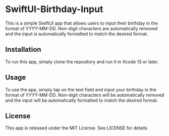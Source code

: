 # SwiftUI-Birthday-Input

This is a simple SwiftUI app that allows users to input their birthday in the format of YYYY-MM-DD. Non-digit characters are automatically removed and the input is automatically formatted to match the desired format.


## Installation

To run this app, simply clone the repository and run it in Xcode 13 or later.

## Usage

To use the app, simply tap on the text field and input your birthday in the format of YYYY-MM-DD. Non-digit characters will be automatically removed and the input will be automatically formatted to match the desired format.

## License

This app is released under the MIT License. See LICENSE for details.